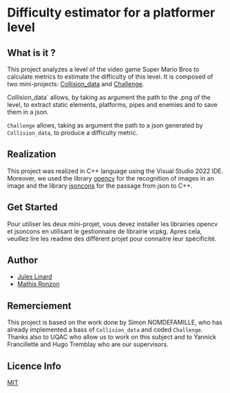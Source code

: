 # Difficulty estimator for a platformer level

## What is it ?

This project analyzes a level of the video game Super Mario Bros to calculate metrics to estimate the difficulty of this level. It is composed of two mini-projects: [Collision_data](https://github.com/mronzon/MarioDifficulty/tree/main/Collision_data) and [Challenge](https://github.com/mronzon/MarioDifficulty/tree/main/ChallengeSimon).

Collision_data` allows, by taking as argument the path to the .png of the level, to extract static elements, platforms, pipes and enemies and to save them in a json. 

`Challenge` allows, taking as argument the path to a json generated by `Collision_data`, to produce a difficulty metric.

## Realization

This project was realized in C++ language using the Visual Studio 2022 IDE. Moreover, we used the library [opencv](https://opencv.org/) for the recognition of images in an image and the library [jsoncons](https://github.com/danielaparker/jsoncons) for the passage from json to C++.

## Get Started

Pour utiliser les deux mini-projet, vous devez installer les librairies opencv et jsoncons en utilisant le gestionnaire de librairie vcpkg. Apres cela, veuillez lire les readme des différent projet pour connaitre leur spécificité.

## Author

- [Jules Linard](https://github.com/JulesLinard)
- [Mathis Ronzon](https://github.com/mronzon)

## Remerciement

This project is based on the work done by Simon NOMDEFAMILLE, who has already implemented a bass of `Collision_data` and coded `Challenge`.
Thanks also to UQAC who allow us to work on this subject and to Yannick Francillette and Hugo Tremblay who are our supervisors.

## Licence Info 
[MIT](https://github.com/mronzon/MarioDifficulty/blob/main/LICENSE)